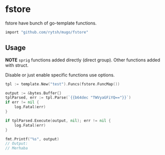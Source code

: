 # fstore

fstore have bunch of go-template functions.

```sh
import "github.com/rytsh/mugo/fstore"
```

## Usage

__NOTE__ `sprig` functions added directly (direct group). Other functions added with struct.

Disable or just enable specific functions use options.

```go
tpl := template.New("test").Funcs(fstore.FuncMap())

output := &bytes.Buffer{}
tplParsed, err := tpl.Parse(`{{b64dec "TWVyaGFiYQ=="}}`)
if err != nil {
    log.Fatal(err)
}

if tplParsed.Execute(output, nil); err != nil {
    log.Fatal(err)
}

fmt.Printf("%s", output)
// Output:
// Merhaba
```
